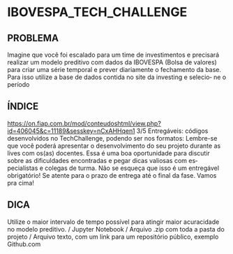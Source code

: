 # IBOVESPA_TECH_CHALLENGE
## PROBLEMA
Imagine que você foi escalado para um time de investimentos e precisará
realizar um modelo preditivo com dados da IBOVESPA (Bolsa de valores)
para criar uma série temporal e prever diariamente o fechamento da base.
Para isso utilize a base de dados contida no site da investing e selecio‐
ne o período

## ÍNDICE

https://on.fiap.com.br/mod/conteudoshtml/view.php?id=406045&c=11189&sesskey=nCxAHHqen1 3/5
Entregáveis: códigos desenvolvidos no TechChallenge, podendo ser nos
formatos:
Lembre-se que você poderá apresentar o desenvolvimento do seu projeto
durante as lives com os(as) docentes. Essa é uma boa oportunidade para
discutir sobre as dificuldades encontradas e pegar dicas valiosas com es‐
pecialistas e colegas de turma.
Não se esqueça que isso é um entregável obrigatório! Se atente para o
prazo de entrega até o final da fase.
Vamos pra cima!

## DICA
Utilize o maior intervalo de tempo possível para atingir maior
acuracidade no modelo preditivo.
/ Jupyter Notebook
/ Arquivo .zip com toda a pasta do projeto
/ Arquivo texto, com um link para um repositório público, exemplo
Github.com
